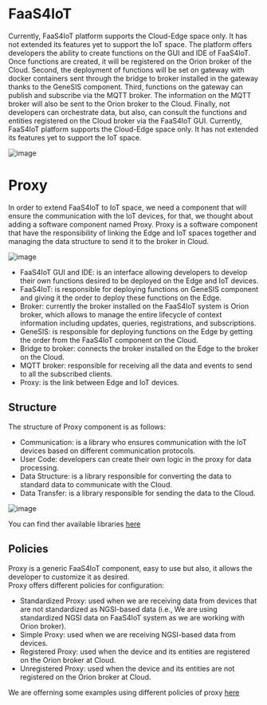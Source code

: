 # FaaS4IoT 
Currently, FaaS4IoT platform supports the Cloud-Edge space only. It has not extended its features yet to support the IoT space. 
The platform offers developers the ability to create functions on the GUI and IDE of FaaS4IoT. Once functions are created, it will be registered on the Orion broker of the Cloud. Second, the deployment of functions will be set on gateway with docker containers sent through the bridge to broker installed in the gateway thanks to the GeneSIS component. Third, functions on the gateway can publish and subscribe via the MQTT broker. The information on the MQTT broker will also be sent to the Orion broker to the Cloud.  Finally, not developers can orchestrate data, but also, can consult the functions and entities registered on the Cloud broker via the FaaS4IoT GUI.
Currently, FaaS4IoT platform supports the Cloud-Edge space only. It has not extended its features yet to support the IoT space. 


![image](https://user-images.githubusercontent.com/47181226/133777251-cf1a183a-f101-4ebe-957e-083044baf832.png)


# Proxy
In order to extend FaaS4IoT to IoT space, we need a component that will ensure the communication with the IoT devices, for that, we thought about adding a software component named Proxy.
Proxy is a software component that have the responsibility of linking the Edge and IoT spaces together and managing the data structure to send it to the broker in Cloud.


![image](https://user-images.githubusercontent.com/47181226/133210155-e70d877c-3a94-4f43-9084-f4f5ec7bf355.png)
-	FaaS4IoT GUI and IDE: is an interface allowing developers to develop their own functions desired to be deployed on the Edge and IoT devices. 
-	FaaS4IoT: is responsible for deploying functions on GeneSIS component and giving it the order to deploy these functions on the Edge. 
-	Broker: currently the broker installed on the FaaS4IoT system is Orion broker, which allows to manage the entire lifecycle of context information including updates, queries, registrations, and subscriptions. 
-	GeneSIS: is responsible for deploying functions on the Edge by getting the order from the FaaS4IoT component on the Cloud. 
-	Bridge to broker: connects the broker installed on the Edge to the broker on the Cloud. 
-	MQTT broker: responsible for receiving all the data and events to send to all the subscribed clients. 
-	Proxy: is the link between Edge and IoT devices. 



## Structure
The structure of Proxy component is as follows: 	
  - Communication: is a library who ensures communication with the IoT devices based on different communication protocols. 
  -	User Code: developers can create their own logic in the proxy for data processing. 
  -	Data Structure: is a library responsible for converting the data to standard data to communicate with the Cloud. 
  -	Data Transfer: is a library responsible for sending the data to the Cloud. 
  
 ![image](https://user-images.githubusercontent.com/47181226/133210017-e5925563-66b1-4c4e-aa14-8eab1570bcd1.png)
 
 You can find ther available libraries [here](https://github.com/Smart-IoT-Systems/FaaS4IoT/tree/main/proxy/libraries)
 
## Policies 
Proxy is a generic FaaS4IoT component, easy to use but also, it allows the developer to customize it as desired.  
Proxy offers different policies for configuration:  
  -	Standardized Proxy: used when we are receiving data from devices that are not standardized as NGSI-based data (i.e., We are using standardized NGSI data on FaaS4IoT system as we are working with Orion broker). 
  -	Simple Proxy: used when we are receiving NGSI-based data from devices. 
  -	Registered Proxy: used when the device and its entities are registered on the Orion broker at Cloud. 
  -	Unregistered Proxy: used when the device and its entities are not registered on the Orion broker at Cloud. 
  
We are offerning some examples using different policies of proxy [here](https://github.com/Smart-IoT-Systems/FaaS4IoT/tree/main/proxy/examples)

